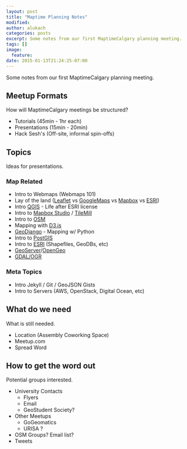 ```yaml
---
layout: post
title: "Maptime Planning Notes"
modified:
author: alukach
categories: posts
excerpt: Some notes from our first MaptimeCalgary planning meeting.
tags: []
image:
  feature:
date: 2015-01-13T21:24:25-07:00
---
```


Some notes from our first MaptimeCalgary planning meeting.

## Meetup Formats

How will MaptimeCalgary meetings be structured?

- Tutorials (45min - 1hr each)
- Presentations (15min - 20min)
- Hack Sesh's (Off-site, informal spin-offs)

## Topics

Ideas for presentations.

### Map Related
- Intro to Webmaps (Webmaps 101)
- Lay of the land ([Leaflet](http://leafletjs.com) vs [GoogleMaps](https://developers.google.com/maps/) vs [Mapbox](https://www.mapbox.com/developers/api/) vs [ESRI](http://www.esri.com/software/arcgis/arcgisonline))
- Intro [QGIS](http://www.qgis.org/en/site/) - Life after ESRI license
- Intro to [Mapbox Studio](https://www.mapbox.com/mapbox-studio/) / [TileMill](https://www.mapbox.com/tilemill/)
- Intro to [OSM](http://www.openstreetmap.org/)
- Mapping with [D3.js](http://d3js.org/)
- [GeoDjango](http://geodjango.org/) - Mapping w/ Python
- Intro to [PostGIS](http://postgis.net/)
- Intro to [ESRI](http://www.esri.com/) (Shapefiles, GeoDBs, etc)
- [GeoServer](http://geoserver.org/)/[OpenGeo](http://boundlessgeo.com/solutions/opengeo-suite/)
- [GDAL/OGR](http://www.gdal.org/)

### Meta Topics
- Intro Jekyll / Git / GeoJSON Gists
- Intro to Servers (AWS, OpenStack, Digital Ocean, etc)

## What do we need

What is still needed.

- Location (Assembly Coworking Space)
- Meetup.com
- Spread Word

## How to get the word out

Potential groups interested.

- University Contacts
  - Flyers
  - Email
  - GeoStudent Society?
- Other Meetups
  - GoGeomatics
  - URISA ?
- OSM Groups? Email list?
- Tweets
